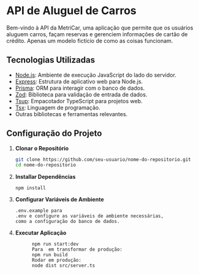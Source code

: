 # API de Aluguel de Carros

Bem-vindo à API da MetriCar, uma aplicação que permite que os usuários aluguem carros, façam reservas e gerenciem informações de cartão de crédito. Apenas um modelo fictício de como as coisas funcionam.

## Tecnologias Utilizadas

- [Node.js](https://nodejs.org/): Ambiente de execução JavaScript do lado do servidor.
- [Express](https://expressjs.com/): Estrutura de aplicativo web para Node.js.
- [Prisma](https://prisma.io/): ORM para interagir com o banco de dados.
- [Zod](https://github.com/colinhacks/zod): Biblioteca para validação de entrada de dados.
- [Tsup](https://github.com/TehShrike/tsup): Empacotador TypeScript para projetos web.
- [Tsx](https://www.typescriptlang.org/): Linguagem de programação.
- Outras bibliotecas e ferramentas relevantes.

## Configuração do Projeto

1. **Clonar o Repositório**
   ```bash
   git clone https://github.com/seu-usuario/nome-do-repositorio.git
   cd nome-do-repositorio

2. **Installar Dependências**
    ```npm install
    npm install

3. **Configurar Variáveis de Ambiente**
   ```enomeie o arquivo 
   .env.example para
   .env e configure as variáveis de ambiente necessárias,
   como a configuração do banco de dados.

4. **Executar Aplicação**
   ```npm run start ou
         npm run start:dev
         Para  em transformar de produção:
         npm run build
         Rodar em produção: 
         node dist src/server.ts
